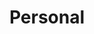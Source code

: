 ---
view: category
lang: en
order: 12
top: true
title: Personal
description: Random stuff about Samuel Tyler and his life, if you are interested.
excerpt: Rando
slug: personal
meta:
  - property: og:image
    content: images/rbe-banner.png
  - name: twitter:image
    content: images/rbe-banner.png
---